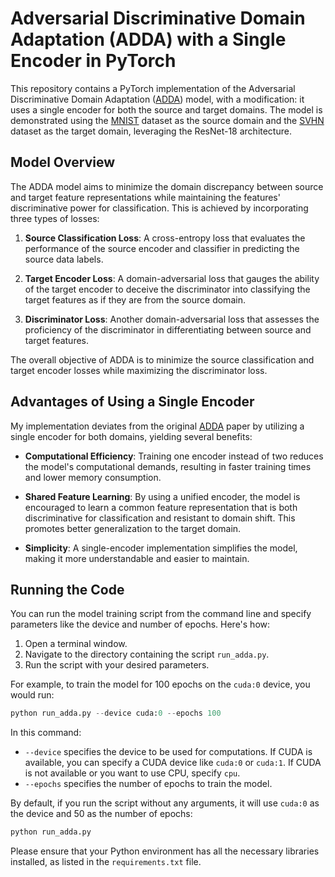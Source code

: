 # Adversarial Discriminative Domain Adaptation (ADDA) with a Single Encoder in PyTorch

This repository contains a PyTorch implementation of the Adversarial Discriminative Domain Adaptation ([ADDA](https://arxiv.org/abs/1702.05464)) model, with a modification: it uses a single encoder for both the source and target domains. The model is demonstrated using the [MNIST](http://yann.lecun.com/exdb/mnist/) dataset as the source domain and the [SVHN](http://ufldl.stanford.edu/housenumbers/) dataset as the target domain, leveraging the ResNet-18 architecture.

## Model Overview
The ADDA model aims to minimize the domain discrepancy between source and target feature representations while maintaining the features' discriminative power for classification. This is achieved by incorporating three types of losses:

1. **Source Classification Loss**: A cross-entropy loss that evaluates the performance of the source encoder and classifier in predicting the source data labels.

2. **Target Encoder Loss**: A domain-adversarial loss that gauges the ability of the target encoder to deceive the discriminator into classifying the target features as if they are from the source domain.

3. **Discriminator Loss**: Another domain-adversarial loss that assesses the proficiency of the discriminator in differentiating between source and target features.

The overall objective of ADDA is to minimize the source classification and target encoder losses while maximizing the discriminator loss.

## Advantages of Using a Single Encoder
My implementation deviates from the original [ADDA](https://arxiv.org/abs/1702.05464) paper by utilizing a single encoder for both domains, yielding several benefits:

- **Computational Efficiency**: Training one encoder instead of two reduces the model's computational demands, resulting in faster training times and lower memory consumption.

- **Shared Feature Learning**: By using a unified encoder, the model is encouraged to learn a common feature representation that is both discriminative for classification and resistant to domain shift. This promotes better generalization to the target domain.

- **Simplicity**: A single-encoder implementation simplifies the model, making it more understandable and easier to maintain.

## Running the Code

You can run the model training script from the command line and specify parameters like the device and number of epochs. Here's how:

1. Open a terminal window.
2. Navigate to the directory containing the script `run_adda.py`.
3. Run the script with your desired parameters. 

For example, to train the model for 100 epochs on the `cuda:0` device, you would run:

```python
python run_adda.py --device cuda:0 --epochs 100
```

In this command:

- `--device` specifies the device to be used for computations. If CUDA is available, you can specify a CUDA device like `cuda:0` or `cuda:1`. If CUDA is not available or you want to use CPU, specify `cpu`.
- `--epochs` specifies the number of epochs to train the model.

By default, if you run the script without any arguments, it will use `cuda:0` as the device and 50 as the number of epochs:

```python
python run_adda.py
```

Please ensure that your Python environment has all the necessary libraries installed, as listed in the `requirements.txt` file.
